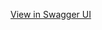 [View in Swagger UI](https://petstore.swagger.io/?url=https://raw.githubusercontent.com/{ваш-юзер}/{репозиторий}/{ветка}/openapi.yaml)

